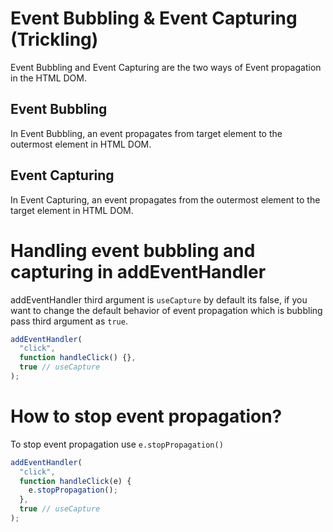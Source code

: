 # Event Bubbling & Event Capturing (Trickling)

Event Bubbling and Event Capturing are the two ways of Event propagation in the HTML DOM.

## Event Bubbling

In Event Bubbling, an event propagates from target element to the outermost element in HTML DOM.

## Event Capturing

In Event Capturing, an event propagates from the outermost element to the target element in HTML DOM.

# Handling event bubbling and capturing in addEventHandler

addEventHandler third argument is `useCapture` by default its false, if you want to change the default behavior of event propagation which is bubbling pass third argument as `true`.

```js
addEventHandler(
  "click",
  function handleClick() {},
  true // useCapture
);
```

# How to stop event propagation?

To stop event propagation use `e.stopPropagation()`

```js
addEventHandler(
  "click",
  function handleClick(e) {
    e.stopPropagation();
  },
  true // useCapture
);
```
